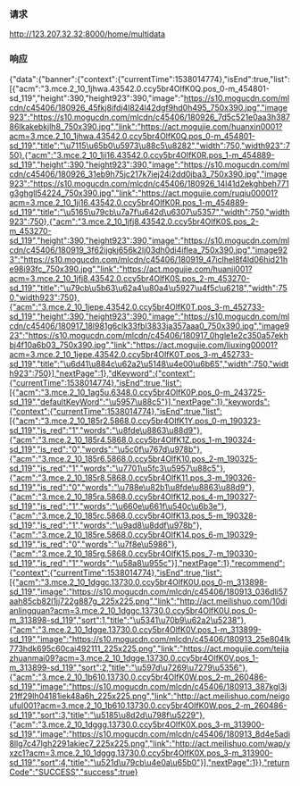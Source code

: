 ### 请求
http://123.207.32.32:8000/home/multidata
### 响应
{"data":{"banner":{"context":{"currentTime":1538014774},"isEnd":true,"list":[{"acm":"3.mce.2_10_1jhwa.43542.0.ccy5br4OlfK0Q.pos_0-m_454801-sd_119","height":390,"height923":390,"image":"https://s10.mogucdn.com/mlcdn/c45406/180926_45fkj8ifdj4l824l42dgf9hd0h495_750x390.jpg","image923":"https://s10.mogucdn.com/mlcdn/c45406/180926_7d5c521e0aa3h38786lkakebkjlh8_750x390.jpg","link":"https://act.mogujie.com/huanxin0001?acm=3.mce.2_10_1jhwa.43542.0.ccy5br4OlfK0Q.pos_0-m_454801-sd_119","title":"\u7115\u65b0\u5973\u88c5\u8282","width":750,"width923":750},{"acm":"3.mce.2_10_1ji16.43542.0.ccy5br4OlfK0R.pos_1-m_454889-sd_119","height":390,"height923":390,"image":"https://s10.mogucdn.com/mlcdn/c45406/180926_31eb9h75jc217k7iej24i2dd0jba3_750x390.jpg","image923":"https://s10.mogucdn.com/mlcdn/c45406/180926_14l41d2ekghbeh771g3ghgll54224_750x390.jpg","link":"https://act.mogujie.com/ruqiu00001?acm=3.mce.2_10_1ji16.43542.0.ccy5br4OlfK0R.pos_1-m_454889-sd_119","title":"\u5165\u79cb\u7a7f\u642d\u6307\u5357","width":750,"width923":750},{"acm":"3.mce.2_10_1jfj8.43542.0.ccy5br4OlfK0S.pos_2-m_453270-sd_119","height":390,"height923":390,"image":"https://s10.mogucdn.com/mlcdn/c45406/180919_3f62ijgkj656k2lj03dh0di4iflea_750x390.jpg","image923":"https://s10.mogucdn.com/mlcdn/c45406/180919_47iclhel8f4ld06hid21he98i93fc_750x390.jpg","link":"https://act.mogujie.com/huanji001?acm=3.mce.2_10_1jfj8.43542.0.ccy5br4OlfK0S.pos_2-m_453270-sd_119","title":"\u79cb\u5b63\u62a4\u80a4\u5927\u4f5c\u6218","width":750,"width923":750},{"acm":"3.mce.2_10_1jepe.43542.0.ccy5br4OlfK0T.pos_3-m_452733-sd_119","height":390,"height923":390,"image":"https://s10.mogucdn.com/mlcdn/c45406/180917_18l981g6clk33fbl3833ja357aaa0_750x390.jpg","image923":"https://s10.mogucdn.com/mlcdn/c45406/180917_0hgle1e2c350a57ekhbj4f10a6b03_750x390.jpg","link":"https://act.mogujie.com/liuxing00001?acm=3.mce.2_10_1jepe.43542.0.ccy5br4OlfK0T.pos_3-m_452733-sd_119","title":"\u6d41\u884c\u62a2\u5148\u4e00\u6b65","width":750,"width923":750}],"nextPage":1},"dKeyword":{"context":{"currentTime":1538014774},"isEnd":true,"list":[{"acm":"3.mce.2_10_1ag5u.6348.0.ccy5br4OlfK0P.pos_0-m_243725-sd_119","defaultKeyWord":"\u5957\u88c5"}],"nextPage":1},"keywords":{"context":{"currentTime":1538014774},"isEnd":true,"list":[{"acm":"3.mce.2_10_185r2.5868.0.ccy5br4OlfK1Y.pos_0-m_190323-sd_119","is_red":"1","words":"\u8fde\u8863\u88d9"},{"acm":"3.mce.2_10_185r4.5868.0.ccy5br4OlfK1Z.pos_1-m_190324-sd_119","is_red":"0","words":"\u5c0f\u767d\u978b"},{"acm":"3.mce.2_10_185r6.5868.0.ccy5br4OlfK10.pos_2-m_190325-sd_119","is_red":"1","words":"\u7701\u5fc3\u5957\u88c5"},{"acm":"3.mce.2_10_185r8.5868.0.ccy5br4OlfK11.pos_3-m_190326-sd_119","is_red":"0","words":"\u788e\u82b1\u8fde\u8863\u88d9"},{"acm":"3.mce.2_10_185ra.5868.0.ccy5br4OlfK12.pos_4-m_190327-sd_119","is_red":"1","words":"\u660e\u661f\u540c\u6b3e"},{"acm":"3.mce.2_10_185rc.5868.0.ccy5br4OlfK13.pos_5-m_190328-sd_119","is_red":"1","words":"\u9ad8\u8ddf\u978b"},{"acm":"3.mce.2_10_185re.5868.0.ccy5br4OlfK14.pos_6-m_190329-sd_119","is_red":"0","words":"\u7f8e\u5986"},{"acm":"3.mce.2_10_185rg.5868.0.ccy5br4OlfK15.pos_7-m_190330-sd_119","is_red":"1","words":"\u58a8\u955c"}],"nextPage":1},"recommend":{"context":{"currentTime":1538014774},"isEnd":true,"list":[{"acm":"3.mce.2_10_1dggc.13730.0.ccy5br4OlfK0U.pos_0-m_313898-sd_119","image":"https://s10.mogucdn.com/mlcdn/c45406/180913_036dli57aah85cb82l1jj722g887g_225x225.png","link":"http://act.meilishuo.com/10dianlingquan?acm=3.mce.2_10_1dggc.13730.0.ccy5br4OlfK0U.pos_0-m_313898-sd_119","sort":1,"title":"\u5341\u70b9\u62a2\u5238"},{"acm":"3.mce.2_10_1dgge.13730.0.ccy5br4OlfK0V.pos_1-m_313899-sd_119","image":"https://s10.mogucdn.com/mlcdn/c45406/180913_25e804lk773hdk695c60cai492111_225x225.png","link":"https://act.mogujie.com/tejiazhuanmai09?acm=3.mce.2_10_1dgge.13730.0.ccy5br4OlfK0V.pos_1-m_313899-sd_119","sort":2,"title":"\u597d\u7269\u7279\u5356"},{"acm":"3.mce.2_10_1b610.13730.0.ccy5br4OlfK0W.pos_2-m_260486-sd_119","image":"https://s10.mogucdn.com/mlcdn/c45406/180913_387kgl3j21ff29lh04181iek48a6h_225x225.png","link":"http://act.meilishuo.com/neigouful001?acm=3.mce.2_10_1b610.13730.0.ccy5br4OlfK0W.pos_2-m_260486-sd_119","sort":3,"title":"\u5185\u8d2d\u798f\u5229"},{"acm":"3.mce.2_10_1dggg.13730.0.ccy5br4OlfK0X.pos_3-m_313900-sd_119","image":"https://s10.mogucdn.com/mlcdn/c45406/180913_8d4e5adi8llg7c47lgh2291akiec7_225x225.png","link":"http://act.meilishuo.com/wap/yxzc1?acm=3.mce.2_10_1dggg.13730.0.ccy5br4OlfK0X.pos_3-m_313900-sd_119","sort":4,"title":"\u521d\u79cb\u4e0a\u65b0"}],"nextPage":1}},"returnCode":"SUCCESS","success":true}
